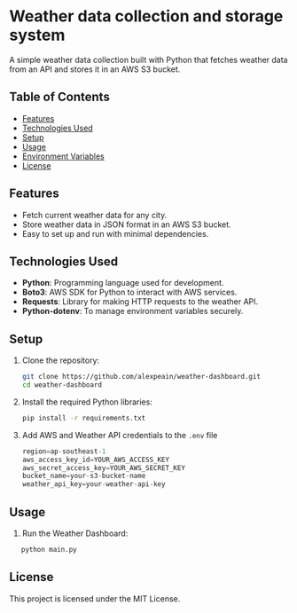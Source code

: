 # Weather data collection and storage system

A simple weather data collection built with Python that fetches weather data from an API and stores it in an AWS S3 bucket.

## Table of Contents

- [Features](#features)
- [Technologies Used](#technologies-used)
- [Setup](#setup)
- [Usage](#usage)
- [Environment Variables](#environment-variables)
- [License](#license)

## Features

- Fetch current weather data for any city.
- Store weather data in JSON format in an AWS S3 bucket.
- Easy to set up and run with minimal dependencies.

## Technologies Used

- **Python**: Programming language used for development.
- **Boto3**: AWS SDK for Python to interact with AWS services.
- **Requests**: Library for making HTTP requests to the weather API.
- **Python-dotenv**: To manage environment variables securely.

## Setup

1. Clone the repository:

   ```bash
   git clone https://github.com/alexpeain/weather-dashboard.git
   cd weather-dashboard
   ```

2. Install the required Python libraries:

   ```bash
   pip install -r requirements.txt
   ```

3. Add AWS and Weather API credentials to the `.env` file

   ```python
   region=ap-southeast-1
   aws_access_key_id=YOUR_AWS_ACCESS_KEY
   aws_secret_access_key=YOUR_AWS_SECRET_KEY
   bucket_name=your-s3-bucket-name
   weather_api_key=your-weather-api-key

   ```

## Usage

1. Run the Weather Dashboard:

```bash
   python main.py
```

## License

This project is licensed under the MIT License.
